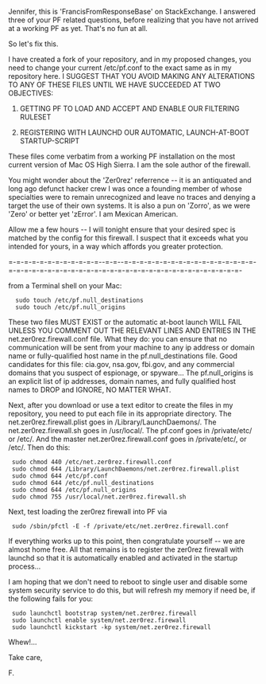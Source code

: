 Jennifer, this is 'FrancisFromResponseBase' on StackExchange.  I answered three of your PF related questions, before realizing that you have not arrived at a working PF as yet.  That's no fun at all.


So let's fix this.  


I have created a fork of your repository, and in my proposed changes, you need to change your current /etc/pf.conf to the exact same as in my repository here.  I SUGGEST THAT YOU AVOID MAKING ANY ALTERATIONS TO ANY OF THESE FILES UNTIL WE HAVE SUCCEEDED AT TWO OBJECTIVES:


1.  GETTING PF TO LOAD AND ACCEPT AND ENABLE OUR FILTERING RULESET

2.  REGISTERING WITH LAUNCHD OUR AUTOMATIC, LAUNCH-AT-BOOT STARTUP-SCRIPT


These files come verbatim from a working PF installation on the most current version of Mac OS High Sierra.  I am the sole author of the firewall.  



You might wonder about the 'Zer0rez' referrence -- it is an antiquated and long ago defunct hacker crew I was once a founding member of whose specialties were to remain unrecognized and leave no traces and denying a target the use of their own systems.   It is also a pun on 'Zorro', as we were 'Zero' or better yet 'zError'.  I am Mexican American.


Allow me a few hours -- I will tonight ensure that your desired spec is matched by the config for this firewall.  I suspect that it exceeds what you intended for yours, in a way which affords you greater protection.  


=-=-=-=-=-=-=-=-=-=-=-=--=-=--=-=-=-=-=-=-=-=-=-=-=-=-=-=-=-=-=-=-=-=-=-=-=-=-=-=-=-=-=-=-=-=-=-=-=-=-=-=-=-=-=-=-=-=-=-=-=-

from a Terminal shell on your Mac:

      sudo touch /etc/pf.null_destinations
      sudo touch /etc/pf.null_origins
      
These two files MUST EXIST or the automatic at-boot launch WILL FAIL UNLESS YOU COMMENT OUT THE RELEVANT LINES AND ENTRIES IN THE net.zer0rez.firewall.conf file.  What they do: you can ensure that no communication will be sent from your machine to any ip address or domain name or fully-qualified host name in the pf.null_destinations file.  Good candidates for this file: cia.gov, nsa.gov, fbi.gov, and any commercial domains that you suspect of espionage, or spyware...  The pf.null_origins is an explicit list of ip addresses, domain names, and fully qualified host names to DROP and IGNORE, NO MATTER WHAT.



Next, after you download or use a text editor to create the files in my repository, you need to put each file in its appropriate directory.  The net.zer0rez.firewall.plist goes in /Library/LaunchDaemons/.  The net.zer0rez.firewall.sh goes in /usr/local/.  The pf.conf goes in /private/etc/ or /etc/.  And the master net.zer0rez.firewall.conf goes in /private/etc/, or /etc/.  Then do this:

     sudo chmod 440 /etc/net.zer0rez.firewall.conf
     sudo chmod 644 /Library/LaunchDaemons/net.zer0rez.firewall.plist
     sudo chmod 644 /etc/pf.conf
     sudo chmod 644 /etc/pf.null_destinations
     sudo chmod 644 /etc/pf.null_origins
     sudo chmod 755 /usr/local/net.zer0rez.firewall.sh
     
     
Next, test loading the zer0rez firewall into PF via 
     
     sudo /sbin/pfctl -E -f /private/etc/net.zer0rez.firewall.conf
          
          
If everything works up to this point, then congratulate yourself -- we are almost home free.  All that remains is to register the zer0rez firewall with launchd so that it is automatically enabled and activated in the startup process...
     

I am hoping that we don't need to reboot to single user and disable some system security service to do this, but will refresh my memory if need be, if the following fails for you:

     sudo launchctl bootstrap system/net.zer0rez.firewall
     sudo launchctl enable system/net.zer0rez.firewall
     sudo launchctl kickstart -kp system/net.zer0rez.firewall
     
     
Whew!...


Take care,


F.
  
      
